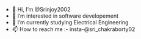 - 👋 Hi, I’m @Srinjoy2002
- 👀 I’m interested in software developement
- 🌱 I’m currently studying Electrical Engineering
- 📫 How to reach me :-
                        insta-@sri_chakraborty02

<!---
Srinjoy2002/Srinjoy2002 is a ✨ special ✨ repository because its `README.md` (this file) appears on your GitHub profile.
You can click the Preview link to take a look at your changes.
--->

